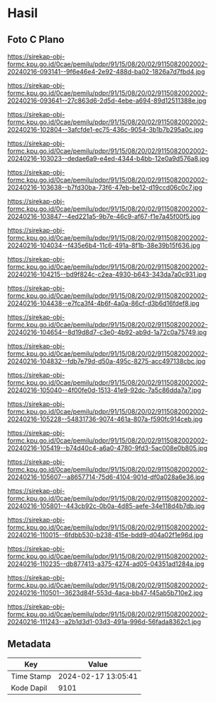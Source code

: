 # Hasil

## Foto C Plano

https://sirekap-obj-formc.kpu.go.id/0cae/pemilu/pdpr/91/15/08/20/02/9115082002002-20240216-093141--9f6e46e4-2e92-488d-ba02-1826a7d7fbd4.jpg

https://sirekap-obj-formc.kpu.go.id/0cae/pemilu/pdpr/91/15/08/20/02/9115082002002-20240216-093641--27c863d6-2d5d-4ebe-a694-89d12511388e.jpg

https://sirekap-obj-formc.kpu.go.id/0cae/pemilu/pdpr/91/15/08/20/02/9115082002002-20240216-102804--3afcfde1-ec75-436c-9054-3b1b7b295a0c.jpg

https://sirekap-obj-formc.kpu.go.id/0cae/pemilu/pdpr/91/15/08/20/02/9115082002002-20240216-103023--dedae6a9-e4ed-4344-b4bb-12e0a9d576a8.jpg

https://sirekap-obj-formc.kpu.go.id/0cae/pemilu/pdpr/91/15/08/20/02/9115082002002-20240216-103638--b7fd30ba-73f6-47eb-be12-d19ccd06c0c7.jpg

https://sirekap-obj-formc.kpu.go.id/0cae/pemilu/pdpr/91/15/08/20/02/9115082002002-20240216-103847--4ed221a5-9b7e-46c9-af67-f1e7a45f00f5.jpg

https://sirekap-obj-formc.kpu.go.id/0cae/pemilu/pdpr/91/15/08/20/02/9115082002002-20240216-104034--f435e6b4-11c6-491a-8f1b-38e39b15f636.jpg

https://sirekap-obj-formc.kpu.go.id/0cae/pemilu/pdpr/91/15/08/20/02/9115082002002-20240216-104215--bd9f824c-c2ea-4930-b643-343da7a0c931.jpg

https://sirekap-obj-formc.kpu.go.id/0cae/pemilu/pdpr/91/15/08/20/02/9115082002002-20240216-104438--e7fca3f4-4b6f-4a0a-86cf-d3b6d16fdef8.jpg

https://sirekap-obj-formc.kpu.go.id/0cae/pemilu/pdpr/91/15/08/20/02/9115082002002-20240216-104654--8d19d8d7-c3e0-4b92-ab9d-1a72c0a75749.jpg

https://sirekap-obj-formc.kpu.go.id/0cae/pemilu/pdpr/91/15/08/20/02/9115082002002-20240216-104832--fdb7e79d-d50a-495c-8275-acc497138cbc.jpg

https://sirekap-obj-formc.kpu.go.id/0cae/pemilu/pdpr/91/15/08/20/02/9115082002002-20240216-105040--4f00fe0d-1513-41e9-92dc-7a5c86dda7a7.jpg

https://sirekap-obj-formc.kpu.go.id/0cae/pemilu/pdpr/91/15/08/20/02/9115082002002-20240216-105228--54831736-9074-461a-807a-f590fc914ceb.jpg

https://sirekap-obj-formc.kpu.go.id/0cae/pemilu/pdpr/91/15/08/20/02/9115082002002-20240216-105419--b74d40c4-a6a0-4780-9fd3-5ac008e0b805.jpg

https://sirekap-obj-formc.kpu.go.id/0cae/pemilu/pdpr/91/15/08/20/02/9115082002002-20240216-105607--a8657714-75d6-4104-901d-df0a028a6e36.jpg

https://sirekap-obj-formc.kpu.go.id/0cae/pemilu/pdpr/91/15/08/20/02/9115082002002-20240216-105801--443cb92c-0b0a-4d85-aefe-34e118d4b7db.jpg

https://sirekap-obj-formc.kpu.go.id/0cae/pemilu/pdpr/91/15/08/20/02/9115082002002-20240216-110015--6fdbb530-b238-415e-bdd9-d04a02f1e96d.jpg

https://sirekap-obj-formc.kpu.go.id/0cae/pemilu/pdpr/91/15/08/20/02/9115082002002-20240216-110235--db877413-a375-4274-ad05-04351ad1284a.jpg

https://sirekap-obj-formc.kpu.go.id/0cae/pemilu/pdpr/91/15/08/20/02/9115082002002-20240216-110501--3623d84f-553d-4aca-bb47-f45ab5b710e2.jpg

https://sirekap-obj-formc.kpu.go.id/0cae/pemilu/pdpr/91/15/08/20/02/9115082002002-20240216-111243--a2b1d3d1-03d3-491a-996d-56fada8362c1.jpg


## Metadata

| Key        | Value               |
| ---------- | ------------------- |
| Time Stamp | 2024-02-17 13:05:41 |
| Kode Dapil | 9101                |




